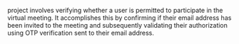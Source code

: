 project involves verifying whether a user is permitted to participate in the virtual meeting. It accomplishes this by confirming if their email address has been invited to the meeting and subsequently validating their authorization using OTP verification sent to their email address.
